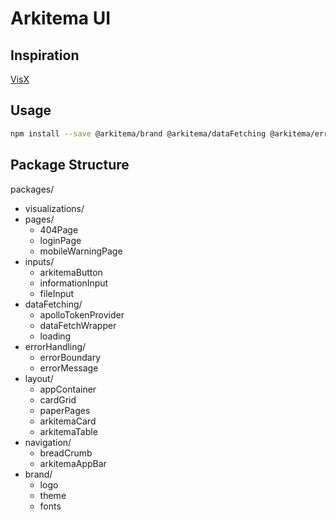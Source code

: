 # Arkitema UI

## Inspiration
[VisX](https://github.com/airbnb/visx)

## Usage
```bash
npm install --save @arkitema/brand @arkitema/dataFetching @arkitema/errorHandling @arkitema/inputs @arkitema/layout @arkitema/navigation @arkitema/pages @arkitema/visualizations
```


## Package Structure
packages/
- visualizations/
- pages/
  - 404Page
  - loginPage
  - mobileWarningPage
- inputs/
  - arkitemaButton
  - informationInput
  - fileInput
- dataFetching/
  - apolloTokenProvider
  - dataFetchWrapper
  - loading
- errorHandling/
  - errorBoundary
  - errorMessage
- layout/
  - appContainer
  - cardGrid
  - paperPages
  - arkitemaCard
  - arkitemaTable
- navigation/
  - breadCrumb
  - arkitemaAppBar
- brand/
  - logo
  - theme
  - fonts